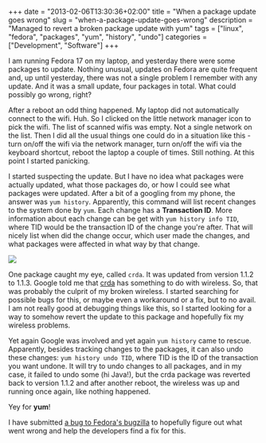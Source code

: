 +++
date = "2013-02-06T13:30:36+02:00"
title = "When a package update goes wrong"
slug = "when-a-package-update-goes-wrong"
description = "Managed to revert a broken package update with yum"
tags = ["linux", "fedora", "packages", "yum", "history", "undo"]
categories = ["Development", "Software"]
+++
<p>
I am running Fedora 17 on my laptop, and yesterday there were some packages to update. Nothing unusual, updates on Fedora are quite frequent and, up until yesterday, there was not a single problem I remember with any update. And it was a small update, four packages in total. What could possibly go wrong, right?
</p>

<p>
After a reboot an odd thing happened. My laptop did not automatically connect to the wifi. Huh. So I clicked on the little network manager icon to pick the wifi. The list of scanned wifis was empty. Not a single network on the list. Then I did all the usual things one could do in a situation like this - turn on/off the wifi via the network manager, turn on/off the wifi via the keyboard shortcut, reboot the laptop a couple of times. Still nothing. At this point I started panicking.
</p>

<p>
I started suspecting the update. But I have no idea what packages were actually updated, what those packages do, or how I could see what packages were updated. After a bit of a googling from my phone, the answer was <code>yum history</code>. Apparently, this command will list recent changes to the system done by <code>yum</code>. Each change has a <b>Transaction ID</b>. More information about each change can be get with <code>yum history info TID</code>, where TID would be the transaction ID of the change you're after. That will nicely list when did the change occur, which user made the changes, and what packages were affected in what way by that change.
</p>

<p>
<img style="cursor: default;" unselectable="on" src="http://robertbasic.com/static/img/posts/yumhistory.png">
</p>

<p>
One package caught my eye, called <code>crda</code>. It was updated from version 1.1.2 to 1.1.3. Google told me that <a href="http://wireless.kernel.org/en/developers/Regulatory/CRDA">crda</a> has something to do with wireless. So, that was probably the culprit of my broken wireless. I started searching for possible bugs for this, or maybe even a workaround or a fix, but to no avail. I am not really good at debugging things like this, so I started looking for a way to somehow revert the update to this package and hopefully fix my wireless problems.
</p>

<p>
Yet again Google was involved and yet again <code>yum history</code> came to rescue. Apparently, besides tracking changes to the packages, it can also undo these changes: <code>yum history undo TID</code>, where TID is the ID of the transaction you want undone. It will try to undo changes to all packages, and in my case, it failed to undo some (hi Java!), but the crda package was reverted back to version 1.1.2 and after another reboot, the wireless was up and running once again, like nothing happened.
</p>

<p>
Yey for <b>yum</b>!
</p>

<p>
I have submitted <a href="https://bugzilla.redhat.com/show_bug.cgi?id=908267">a bug to Fedora's bugzilla</a> to hopefully figure out what went wrong and help the developers find a fix for this.
</p>

